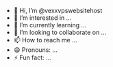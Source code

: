 - 👋 Hi, I’m @vexxvpswebsitehost
- 👀 I’m interested in ...
- 🌱 I’m currently learning ...
- 💞️ I’m looking to collaborate on ...
- 📫 How to reach me ...
- 😄 Pronouns: ...
- ⚡ Fun fact: ...

<!---
vexxvpswebsitehost/vexxvpswebsitehost is a ✨ special ✨ repository because its `README.md` (this file) appears on your GitHub profile.
You can click the Preview link to take a look at your changes.
--->
